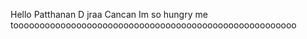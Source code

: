 Hello Patthanan
D jraa Cancan
Im so hungry 
me toooooooooooooooooooooooooooooooooooooooooooooooooooooo
